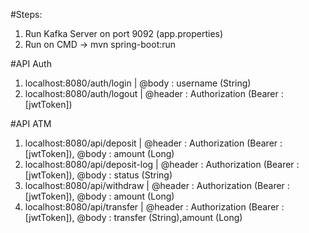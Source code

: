 #Steps:
1. Run Kafka Server on port 9092 (app.properties)
2. Run on CMD -> mvn spring-boot:run

#API Auth
1. localhost:8080/auth/login | @body : username (String)
2. localhost:8080/auth/logout | @header : Authorization (Bearer : [jwtToken])

#API ATM
1. localhost:8080/api/deposit |  @header : Authorization (Bearer : [jwtToken]), @body : amount (Long)
2. localhost:8080/api/deposit-log |  @header : Authorization (Bearer : [jwtToken]), @body : status (String)
3. localhost:8080/api/withdraw |  @header : Authorization (Bearer : [jwtToken]), @body : amount (Long)
4. localhost:8080/api/transfer |  @header : Authorization (Bearer : [jwtToken]), @body : transfer (String),amount (Long)


